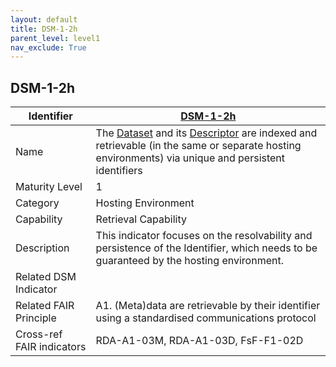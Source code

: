 ```yaml
---
layout: default
title: DSM-1-2h
parent_level: level1
nav_exclude: True
---
```


## DSM-1-2h

| Identifier | [DSM-1-2h](https://github.com/FAIRplus/Data-Maturity/blob/master/docs/_indicators/DSM-1-2h.md) |
| ---------- | ----------|
| Name | The [Dataset](https://fairplus.github.io/Data-Maturity/docs/Glossary/#dataset) and its [Descriptor](https://fairplus.github.io/Data-Maturity/docs/Glossary/#dataset-descriptor) are indexed and retrievable (in the same or separate hosting environments) via unique and persistent identifiers  |
| Maturity Level | 1 |
| Category | Hosting Environment |
| Capability | Retrieval Capability |
| Description | This indicator focuses on the resolvability and persistence of the Identifier, which needs to be guaranteed by the hosting environment. |
| Related DSM Indicator | |
| Related FAIR Principle | A1. (Meta)data are retrievable by their identifier using a standardised communications protocol |
| Cross-ref FAIR indicators | RDA-A1-03M, RDA-A1-03D, FsF-F1-02D |
